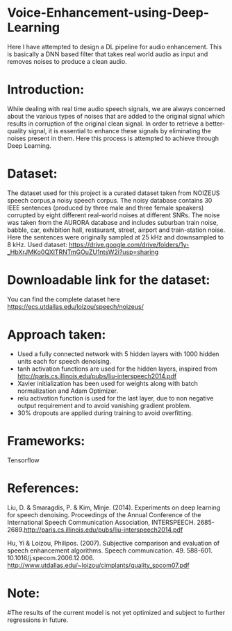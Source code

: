 # Voice-Enhancement-using-Deep-Learning

Here I have attempted to design a DL pipeline for audio enhancement. This is basically a DNN based filter that takes real world audio as input and removes noises to produce a clean audio.

# Introduction:

While dealing with real time audio speech signals, we are always concerned about the various types of noises that are added to the original signal which results in corruption of the original clean signal. In order to retrieve a better-quality signal, it is essential to enhance these signals by eliminating the noises present in them. Here this process is attempted to achieve through Deep Learning. 

# Dataset:

The dataset used for this project is a curated dataset taken from NOIZEUS speech corpus,a noisy speech corpus. The noisy database contains 30 IEEE sentences (produced by three male and three female speakers) corrupted by eight different real-world noises at different SNRs. The noise was taken from the AURORA database and includes suburban train noise, babble, car, exhibition hall, restaurant, street, airport and train-station noise. Here the sentences were originally sampled at 25 kHz and downsampled to 8 kHz. 
Used dataset: https://drive.google.com/drive/folders/1y-_HbXrJMKo0QXlTRNTmGOuZU1ntsW2i?usp=sharing

# Downloadable link for the dataset:

You can find the complete dataset here https://ecs.utdallas.edu/loizou/speech/noizeus/

# Approach taken:

* Used a fully connected network with 5 hidden layers with 1000 hidden units each for speech denoising.
* tanh activation functions are used for the hidden layers, inspired from http://paris.cs.illinois.edu/pubs/liu-interspeech2014.pdf
* Xavier initialization has been used for weights along with batch normalization and Adam Optimizer.
* relu activation function is used for the last layer, due to non negative output requirement and to avoid vanishing gradient problem.
* 30% dropouts are applied during training to avoid overfitting.

# Frameworks:

Tensorflow

# References:

Liu, D. & Smaragdis, P. & Kim, Minje. (2014). Experiments on deep learning for speech denoising. Proceedings of the Annual Conference of the International Speech Communication Association, INTERSPEECH. 2685-2689.http://paris.cs.illinois.edu/pubs/liu-interspeech2014.pdf 

Hu, Yi & Loizou, Philipos. (2007). Subjective comparison and evaluation of speech enhancement algorithms. Speech communication. 49. 588-601. 10.1016/j.specom.2006.12.006. http://www.utdallas.edu/~loizou/cimplants/quality_spcom07.pdf

# Note:

#The results of the current model is not yet optimized and subject to further regressions in future.
